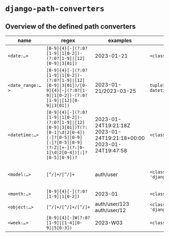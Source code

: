 # `django-path-converters`

## Overview of the defined path converters

<!-- path converters -->
|      name      |                                                                        regex                                                                        |                             examples                             |                 type                  |                                     accepts                                      |
|----------------|-----------------------------------------------------------------------------------------------------------------------------------------------------|------------------------------------------------------------------|---------------------------------------|----------------------------------------------------------------------------------|
|`<date:…>`      |`[0-9]{4}[-](?:0?[1-9]\|1[0-2])-(?:0?[1-9]\|[12][0-9]\|3[01])`                                                                                          |2023-01-21                                                        |`<class 'datetime.date'>`              |(<class 'datetime.date'>,)                                                        |
|`<date_range:…>`|`[0-9]{4}[-](?:0?[1-9]\|1[0-2])-(?:0?[1-9]\|[12][0-9]\|3[01])/[0-9]{4}[-](?:0?[1-9]\|1[0-2])-(?:0?[1-9]\|[12][0-9]\|3[01])`                                |2023-01-21/2023-03-25                                             |`tuple[datetime.date, datetime.date]`  |(tuple[datetime.date, datetime.date],)                                            |
|`<datetime:…>`  |`[0-9]{4}[-](?:0?[1-9]\|1[0-2])-(?:0?[1-9]\|[12][0-9]\|3[01])T(?:[0-1]\d\|2[0-4])[:]?[0-5][0-9][:]?[0-5][0-9](?:Z\|[+-](?:[0-1]\d\|2[0-4])[:]?[0-5][0-9])?`|2023-01-24T19:21:18Z 2023-01-24T19:21:18+00:00 2023-01-24T19:47:58|`<class 'datetime.datetime'>`          |(<class 'datetime.datetime'>,)                                                    |
|`<model:…>`     |`[^/]+/[^/]+`                                                                                                                                        |auth/user                                                         |`<class 'django.db.models.base.Model'>`|(<class 'django.db.models.base.Model'>, <class 'django.db.models.base.ModelBase'>)|
|`<month:…>`     |`[0-9]{4}[-](?:0?[1-9]\|1[0-2])`                                                                                                                      |2023-01                                                           |`<class 'datetime.date'>`              |(<class 'datetime.date'>,)                                                        |
|`<object:…>`    |`[^/]+/[^/]+/[^/]+`                                                                                                                                  |auth/user/123 auth/user/12                                        |`<class 'django.db.models.base.Model'>`|(<class 'django.db.models.base.Model'>,)                                          |
|`<week:…>`      |`[0-9]{4}[-]W(?:0?[1-9]\|[1-4][0-9]\|5[0-3])`                                                                                                          |2023-W03                                                          |`<class 'datetime.date'>`              |(<class 'datetime.date'>,)                                                        |
<!-- end path converters -->
